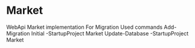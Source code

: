 # Market
WebApi Market implementation
For Migration Used commands
Add-Migration Initial -StartupProject Market
Update-Database -StartupProject Market
